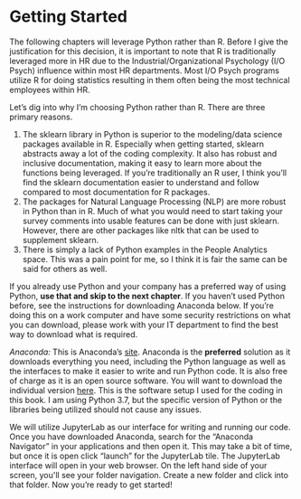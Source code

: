# Getting Started

The following chapters will leverage Python rather than R.  Before I give the justification for this decision, it is important to note that R is traditionally leveraged more in HR due to the Industrial/Organizational Psychology (I/O Psych) influence within most HR departments.  Most I/O Psych programs utilize R for doing statistics resulting in them often being the most technical employees within HR.

Let’s dig into why I’m choosing Python rather than R.  There are three primary reasons.  
1. The sklearn library in Python is superior to the modeling/data science packages available in R.  Especially when getting started, sklearn abstracts away a lot of the coding complexity.  It also has robust and inclusive documentation, making it easy to learn more about the functions being leveraged.  If you’re traditionally an R user, I think you’ll find the sklearn documentation easier to understand and follow compared to most documentation for R packages.
2. The packages for Natural Language Processing (NLP) are more robust in Python than in R.  Much of what you would need to start taking your survey comments into usable features can be done with just sklearn.  However, there are other packages like nltk that can be used to supplement sklearn.
3. There is simply a lack of Python examples in the People Analytics space.  This was a pain point for me, so I think it is fair the same can be said for others as well.

If you already use Python and your company has a preferred way of using Python, **use that and skip to the next chapter**.  If you haven’t used Python before, see the instructions for downloading Anaconda below.  If you’re doing this on a work computer and have some security restrictions on what you can download, please work with your IT department to find the best way to download what is required.

*Anaconda:* This is Anaconda’s [site](https://www.anaconda.com/). Anaconda is the **preferred** solution as it downloads everything you need, including the Python language as well as the interfaces to make it easier to write and run Python code.  It is also free of charge as it is an open source software.  You will want to download the individual version [here]( https://www.anaconda.com/products/individual).  This is the software setup I used for the coding in this book.  I am using Python 3.7, but the specific version of Python or the libraries being utilized should not cause any issues.

We will utilize JupyterLab as our interface for writing and running our code.  Once you have downloaded Anaconda, search for the “Anaconda Navigator” in your applications and then open it.  This may take a bit of time, but once it is open click “launch” for the JupyterLab tile.  The JupyterLab interface will open in your web browser.  On the left hand side of your screen, you'll see your folder navigation.  Create a new folder and click into that folder. Now you’re ready to get started!
